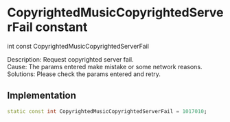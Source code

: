


# CopyrightedMusicCopyrightedServerFail constant







int const CopyrightedMusicCopyrightedServerFail
  




<p>Description: Request copyrighted server fail. <br>Cause: The params entered make mistake or some network reasons. <br>Solutions: Please check the params entered and retry.</p>



## Implementation

```dart
static const int CopyrightedMusicCopyrightedServerFail = 1017010;
```








